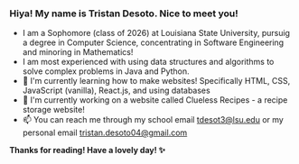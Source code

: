 ### Hiya! My name is Tristan Desoto. Nice to meet you! 
- I am a Sophomore (class of 2026) at Louisiana State University, pursuig a degree in Computer Science, concentrating in Software Engineering and minoring in Mathematics!
- I am most experienced with using data structures and algorithms to solve complex problems in Java and Python.
- 🌱 I'm currently learning how to make websites! Specifically HTML, CSS, JavaScript (vanilla), React.js, and using databases
- 🔭 I'm currently working on a website called Clueless Recipes - a recipe storage website!
- 📫 You can reach me through my school email tdesot3@lsu.edu or my personal email tristan.desoto04@gmail.com

**Thanks for reading! Have a lovely day! ✨**
